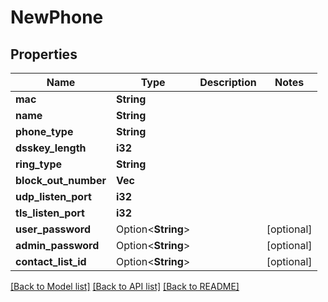 # NewPhone

## Properties

Name | Type | Description | Notes
------------ | ------------- | ------------- | -------------
**mac** | **String** |  | 
**name** | **String** |  | 
**phone_type** | **String** |  | 
**dsskey_length** | **i32** |  | 
**ring_type** | **String** |  | 
**block_out_number** | **Vec<String>** |  | 
**udp_listen_port** | **i32** |  | 
**tls_listen_port** | **i32** |  | 
**user_password** | Option<**String**> |  | [optional]
**admin_password** | Option<**String**> |  | [optional]
**contact_list_id** | Option<**String**> |  | [optional]

[[Back to Model list]](../README.md#documentation-for-models) [[Back to API list]](../README.md#documentation-for-api-endpoints) [[Back to README]](../README.md)


